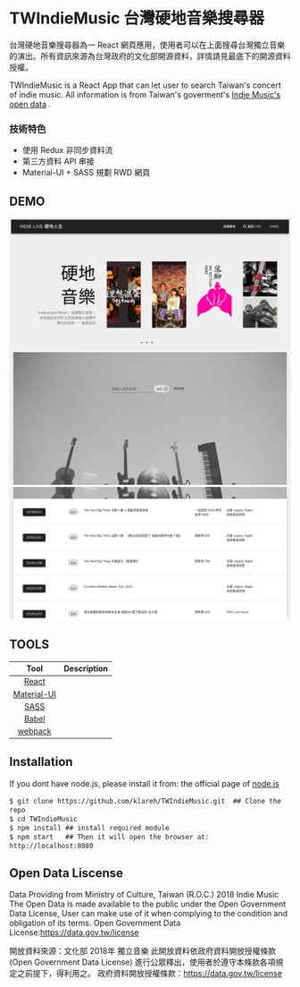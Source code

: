 # TWIndieMusic 台灣硬地音樂搜尋器

台灣硬地音樂搜尋器為一 React 網頁應用，使用者可以在上面搜尋台灣獨立音樂的演出。所有資訊來源為台灣政府的文化部開源資料，詳情請見最底下的開源資料授權。

TWIndieMusic is a React App that can let user to search Taiwan's concert of indie music. All information is from Taiwan's goverment's [Indie Music's open data](https://data.gov.tw/dataset/6006) .

### 技術特色
+ 使用 Redux 非同步資料流
+ 第三方資料 API 串接
+ Material-UI + SASS 規劃 RWD 網頁 

## DEMO
<img src='./src/images/Screenshot_2018-11-07 INDIE LIVE.png' />
<img src='./src/images/Screenshot_2018-11-07 INDIE LIVE(1).png' />
<img src='./src/images/Screenshot_2018-11-07 INDIE LIVE(2).png' />

## TOOLS
| Tool             | Description   |
| :-------------:|--------------|
| [React](http://facebook.github.io/react/index.html) | |
| [Material-UI](https://github.com/mui-org/material-ui) | |
| [SASS](http://sass-lang.com/) |  |
| [Babel](https://babeljs.io/) | |
| [webpack](https://github.com/webpack/webpack) | |

## Installation

If you dont have node.js, please install it from: the official page of [node.js](https://nodejs.org/en/)

```console
$ git clone https://github.com/klareh/TWIndieMusic.git  ## Clone the repo
$ cd TWIndieMusic
$ npm install ## install required module
$ npm start   ## Then it will open the browser at: http://localhost:8080
```

## Open Data Liscense
Data Providing from Ministry of Culture, Taiwan (R.O.C.) 2018 Indie Music
The Open Data is made available to the public under the Open Government Data License, User can make use of it when complying to the condition and obligation of its terms.
Open Government Data License:https://data.gov.tw/license

開放資料來源：文化部 2018年 獨立音樂
此開放資料依政府資料開放授權條款 (Open Government Data License) 進行公眾釋出，使用者於遵守本條款各項規定之前提下，得利用之。
政府資料開放授權條款：https://data.gov.tw/license
